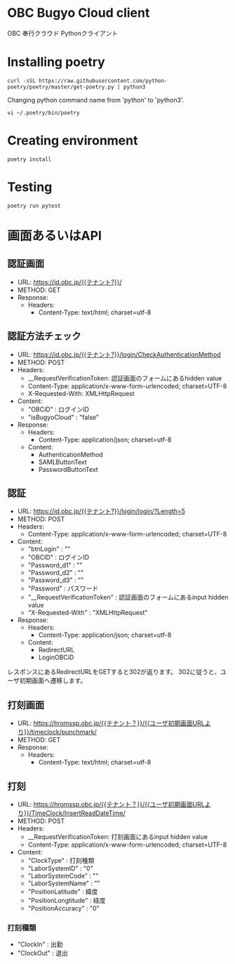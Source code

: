 # OBC Bugyo Cloud client

OBC 奉行クラウド Pythonクライアント

# Installing poetry

```console
curl -sSL https://raw.githubusercontent.com/python-poetry/poetry/master/get-poetry.py | python3
```

Changing python command name from 'python' to 'python3'.

```console
vi ~/.poetry/bin/poetry
```


# Creating environment

```console
poetry install
```


# Testing

```console
poetry run pytest
```

# 画面あるいはAPI

## 認証画面

* URL: https://id.obc.jp/{{テナント?}}/
* METHOD: GET
* Response:
  * Headers:
    * Content-Type: text/html; charset=utf-8


## 認証方法チェック

* URL: https://id.obc.jp/{{テナント?}}/login/CheckAuthenticationMethod
* METHOD: POST
* Headers:
  * __RequestVerificationToken: 認証画面のフォームにあるhidden value
  * Content-Type: application/x-www-form-urlencoded; charset=UTF-8
  * X-Requested-With: XMLHttpRequest
* Content:
  * "OBCiD" : ログインID
  * "isBugyoCloud" : "false"
* Response:
  * Headers:
    * Content-Type: application/json; charset=utf-8
  * Content:
    * AuthenticationMethod
    * SAMLButtonText
    * PasswordButtonText


## 認証

* URL: https://id.obc.jp/{{テナント?}}/login/login/?Length=5
* METHOD: POST
* Headers:
  * Content-Type: application/x-www-form-urlencoded; charset=UTF-8
* Content:
  * "btnLogin" : ""
  * "OBCID" : ログインID
  * "Password_d1" : ""
  * "Password_d2" : ""
  * "Password_d3" : ""
  * "Password" : パスワード
  * "__RequestVerificationToken" : 認証画面のフォームにあるinput hidden value
  * "X-Requested-With" : "XMLHttpRequest"
* Response:
  * Headers:
    * Content-Type: application/json; charset=utf-8
  * Content:
    * RedirectURL
    * LoginOBCiD


レスポンスにあるRedirectURLをGETすると302が返ります。
302に従うと、ユーザ初期画面へ遷移します。


## 打刻画面

* URL: https://hromssp.obc.jp/{{テナント？}}/{{ユーザ初期画面URLより}}/timeclock/punchmark/
* METHOD: GET
* Response:
  * Headers:
    * Content-Type: text/html; charset=utf-8



## 打刻

* URL: https://hromssp.obc.jp/{{テナント？}}/{{ユーザ初期画面URLより}}/TimeClock/InsertReadDateTime/
* METHOD: POST
* Headers:
  * __RequestVerificationToken: 打刻画面にあるinput hidden value
  * Content-Type: application/x-www-form-urlencoded; charset=UTF-8
* Content:
  * "ClockType" : 打刻種類
  * "LaborSystemID" : "0"
  * "LaborSystemCode" : ""
  * "LaborSystemName" : ""
  * "PositionLatitude" : 緯度
  * "PositionLongtitude" : 経度
  * "PositionAccuracy" : "0"

### 打刻種類

* "ClockIn" : 出勤
* "ClockOut" : 退出

